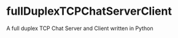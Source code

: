 fullDuplexTCPChatServerClient
=============================

A full duplex TCP Chat Server and Client written in Python
